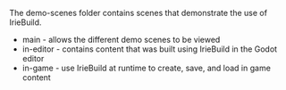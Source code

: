 The demo-scenes folder contains scenes that demonstrate the use of IrieBuild.

* main - allows the different demo scenes to be viewed
* in-editor - contains content that was built using IrieBuild in the Godot editor
* in-game - use IrieBuild at runtime to create, save, and load in game content